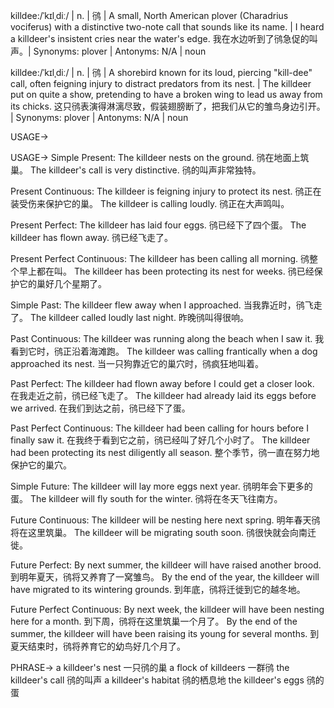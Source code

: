 killdee:/ˈkɪlˌdiː/ | n. | 鸻 | A small, North American plover (Charadrius vociferus) with a distinctive two-note call that sounds like its name. | I heard a killdeer's insistent cries near the water's edge. 我在水边听到了鸻急促的叫声。|  Synonyms: plover | Antonyms: N/A | noun

killdee:/ˈkɪlˌdiː/ | n. | 鸻 |  A shorebird known for its loud, piercing "kill-dee" call, often feigning injury to distract predators from its nest. |  The killdeer put on quite a show, pretending to have a broken wing to lead us away from its chicks.  这只鸻表演得淋漓尽致，假装翅膀断了，把我们从它的雏鸟身边引开。 | Synonyms:  plover | Antonyms: N/A | noun


USAGE->

USAGE->
Simple Present:
The killdeer nests on the ground.  鸻在地面上筑巢。
The killdeer's call is very distinctive.  鸻的叫声非常独特。

Present Continuous:
The killdeer is feigning injury to protect its nest. 鸻正在装受伤来保护它的巢。
The killdeer is calling loudly. 鸻正在大声鸣叫。

Present Perfect:
The killdeer has laid four eggs.  鸻已经下了四个蛋。
The killdeer has flown away. 鸻已经飞走了。

Present Perfect Continuous:
The killdeer has been calling all morning.  鸻整个早上都在叫。
The killdeer has been protecting its nest for weeks. 鸻已经保护它的巢好几个星期了。


Simple Past:
The killdeer flew away when I approached.  当我靠近时，鸻飞走了。
The killdeer called loudly last night. 昨晚鸻叫得很响。

Past Continuous:
The killdeer was running along the beach when I saw it. 我看到它时，鸻正沿着海滩跑。
The killdeer was calling frantically when a dog approached its nest. 当一只狗靠近它的巢穴时，鸻疯狂地叫着。


Past Perfect:
The killdeer had flown away before I could get a closer look. 在我走近之前，鸻已经飞走了。
The killdeer had already laid its eggs before we arrived. 在我们到达之前，鸻已经下了蛋。


Past Perfect Continuous:
The killdeer had been calling for hours before I finally saw it.  在我终于看到它之前，鸻已经叫了好几个小时了。
The killdeer had been protecting its nest diligently all season. 整个季节，鸻一直在努力地保护它的巢穴。


Simple Future:
The killdeer will lay more eggs next year.  鸻明年会下更多的蛋。
The killdeer will fly south for the winter. 鸻将在冬天飞往南方。


Future Continuous:
The killdeer will be nesting here next spring.  明年春天鸻将在这里筑巢。
The killdeer will be migrating south soon. 鸻很快就会向南迁徙。

Future Perfect:
By next summer, the killdeer will have raised another brood. 到明年夏天，鸻将又养育了一窝雏鸟。
By the end of the year, the killdeer will have migrated to its wintering grounds. 到年底，鸻将迁徙到它的越冬地。


Future Perfect Continuous:
By next week, the killdeer will have been nesting here for a month. 到下周，鸻将在这里筑巢一个月了。
By the end of the summer, the killdeer will have been raising its young for several months. 到夏天结束时，鸻将养育它的幼鸟好几个月了。


PHRASE->
a killdeer's nest 一只鸻的巢
a flock of killdeers 一群鸻
the killdeer's call 鸻的叫声
a killdeer's habitat 鸻的栖息地
the killdeer's eggs 鸻的蛋
